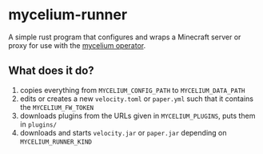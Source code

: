# mycelium-runner

A simple rust program that configures and wraps a Minecraft server or proxy for use with the [mycelium operator](https://github.com/nikhiljha/mycelium).

## What does it do?

1. copies everything from `MYCELIUM_CONFIG_PATH` to `MYCELIUM_DATA_PATH`
2. edits or creates a new `velocity.toml` or `paper.yml` such that it contains the `MYCELIUM_FW_TOKEN`
3. downloads plugins from the URLs given in `MYCELIUM_PLUGINS`, puts them in `plugins/`
4. downloads and starts `velocity.jar` or `paper.jar` depending on `MYCELIUM_RUNNER_KIND`
